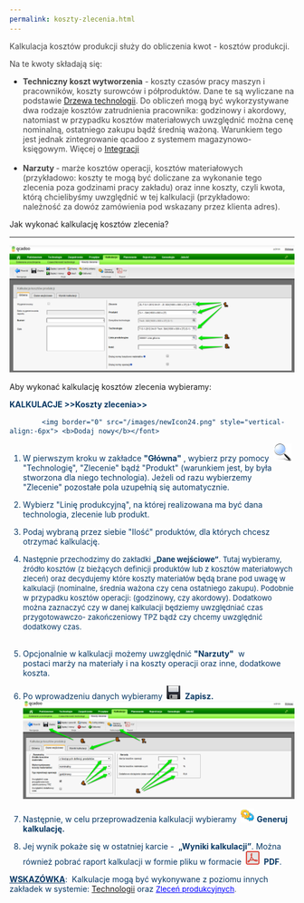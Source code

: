 ```yaml
---
permalink: koszty-zlecenia.html
---
```

<font color="#444444">Kalkulacja kosztów produkcji służy do obliczenia kwot - kosztów produkcji.
    </font>
<font color="#444444"><br>
    </font>

<font color="#444444">Na te kwoty składają się:</font>

- <font color="#444444"><b>Techniczny koszt wytworzenia</b> - koszty czasów pracy maszyn i pracowników, koszty surowców i półproduktów. Dane te są wyliczane na podstawie <a href="/technologie-szczegoly">Drzewa technologii</a>. Do obliczeń mogą być wykorzystywane dwa rodzaje kosztów zatrudnienia pracownika: godzinowy i akordowy, natomiast w przypadku kosztów materiałowych uwzględnić można cenę nominalną, ostatniego zakupu bądź średnią ważoną. Warunkiem tego jest jednak zintegrowanie qcadoo z systemem magazynowo-księgowym. Więcej o <a href="/integracja">Integracji</a><br>
            <br>
        </font>
- <font color="#444444"><b>Narzuty </b>- marże kosztów operacji, kosztów materiałowych (przykładowo: koszty te mogą być doliczane za wykonanie tego zlecenia poza godzinami pracy zakładu) oraz inne koszty, czyli kwota, którą chcielibyśmy uwzględnić w tej kalkulacji (przykładowo: należność za dowóz zamówienia pod wskazany przez klienta adres).</font>

Jak wykonać kalkulację kosztów zlecenia?

* * *
  

 ![](/images/kalkulacje-%20koszty%20zjecenie-%20g%C5%82%C3%B3wna-%20strza%C5%82ki.png)
 
 Aby wykonać kalkulację kosztów zlecenia wybieramy:

  

<font color="#073763"><b>KALKULACJE &gt;&gt;Koszty zlecenia&gt;&gt; </b>

            <img border="0" src="/images/newIcon24.png" style="vertical-align:-6px"> <b>Dodaj nowy</b></font>

1. W pierwszym kroku w zakładce **"Główna"** , wybierz&nbsp;przy pomocy&nbsp; ![](/images/lupka.png)"Technologię", "Zlecenie"&nbsp;bądź&nbsp;"Produkt" (warunkiem jest, by była stworzona dla niego technologia). Jeżeli od razu wybierzemy "Zlecenie"&nbsp;pozostałe pola uzupełnią się automatycznie.&nbsp;  
  
2. Wybierz "Linię produkcyjną", na której realizowana ma być dana technologia, zlecenie lub produkt.  
  
3. Podaj wybraną przez siebie&nbsp;"Ilość" produktów, dla których chcesz otrzymać kalkulację.&nbsp; 
  

4. <font size="2">Następnie przechodzimy do zakładki <b>„Dane wejściowe”</b>. Tutaj wybieramy, źródło kosztów (z bieżących definicji produktów lub z kosztów materiałowych zleceń) oraz decydujemy które koszty materiałów będą brane pod uwagę w kalkulacji (nominalne, średnia ważona czy cena ostatniego zakupu). Podobnie w przypadku kosztów operacji: (godzinowy, czy akordowy). Dodatkowo można zaznaczyć czy w danej kalkulacji będziemy uwzględniać czas przygotowawczo- zakończeniowy TPZ bądź czy chcemy uwzględnić dodatkowy czas.<br>
                    <br>
                </font>
5. Opcjonalnie w kalkulacji możemy uwzględnić **"Narzuty"** &nbsp;w postaci&nbsp;marży na materiały i na koszty operacji oraz inne, dodatkowe koszta.  
  
6. Po wprowadzeniu danych wybieramy&nbsp; ![](/images/saveIcon24.png)&nbsp; **Zapisz.** &nbsp;  
 ![](/images/Kalkulacje-%20koszty%20zlecenia-%20dane%20wej%C5%9Bciowe-%20strza%C5%82ki.png)
7. Następnie, w celu przeprowadzenia kalkulacji wybieramy&nbsp; ![](/images/generateIcon24.png) **Generuj kalkulację.** &nbsp;  
  
8. Jej wynik pokaże się w ostatniej karcie -&nbsp; **„Wyniki kalkulacji”**. Można również pobrać raport kalkulacji w formie pliku w formacie&nbsp; ![](/images/pdfIcon24.png)&nbsp; **PDF**. 

  

<u style="font-weight:bold">WSKAZÓWKA</u>:
&nbsp;Kalkulacje mogą być wykonywane z poziomu innych zakładek w systemie:&nbsp;[Technologii](/technologie-szczegoly) oraz <font style="font-size:10pt;background-color:transparent"><a href="/zlecenia-produkcyjne" style="color:rgb(0,0,255);font-size:10pt;background-color:transparent">Zleceń produkcyjnych</a><font color="#444444">.</font></font>
 &nbsp;

